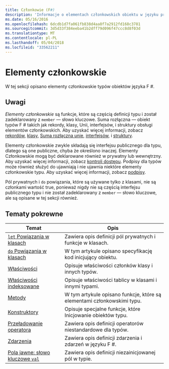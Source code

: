```yaml
---
title: Członkowie (F#)
description: 'Informacje o elementach członkowskich obiektu w języku programowania w języku F #.'
ms.date: 05/16/2016
ms.openlocfilehash: 6dcdb1d7fa061fb838d4aa8f7a2912fd168c3781
ms.sourcegitcommit: 3d5d33f384eeba41b2dff79d096f47ccc8d8f03d
ms.translationtype: MT
ms.contentlocale: pl-PL
ms.lasthandoff: 05/04/2018
ms.locfileid: "33562211"
---
```

# <a name="members"></a>Elementy członkowskie

W tej sekcji opisano elementy członkowskie typów obiektów języka F #.


## <a name="remarks"></a>Uwagi
*Elementy członkowskie* są funkcje, które są częścią definicji typu i został zadeklarowany z `member` — słowo kluczowe. Suma rozłączna — obiekt typów F # takich jak rekordy, klasy, Unii, interfejsów, i struktury obsługi elementów członkowskich. Aby uzyskać więcej informacji, zobacz [rekordów](../records.md), [klasy](../classes.md), [Suma rozłączna unie](../discriminated-Unions.md), [interfejsów](../interfaces.md), i [struktury](../structures.md).

Elementy członkowskie zwykle składają się interfejsu publicznego dla typu, dlatego są one publiczne, chyba że określono inaczej. Elementy Członkowskie mogą być deklarowane również w prywatny lub wewnętrzny. Aby uzyskać więcej informacji, zobacz [kontroli dostępu](../access-Control.md). Podpisy dla typów może również służyć do ujawniają i nie ujawnia niektóre elementy członkowskie typu. Aby uzyskać więcej informacji, zobacz [podpisy](../signatures.md).

Pól prywatnych i `do` powiązania, które są używane tylko z klasami, nie są członkami wartość true, ponieważ nigdy nie są częścią interfejsu publicznego typu i nie został zadeklarowany z `member` — słowo kluczowe, ale są opisane w tej sekcji również.


## <a name="related-topics"></a>Tematy pokrewne


|Temat|Opis|
|-----|-----------|
|[`let` Powiązania w klasach](let-bindings-in-classes.md)|Zawiera opis definicji pól prywatnych i funkcje w klasach.|
|[`do` Powiązania w klasach](do-bindings-in-classes.md)|W tym artykule opisano specyfikację kod inicjujący obiektu.|
|[Właściwości](properties.md)|Opisuje właściwości członków klasy i innych typów.|
|[Właściwości indeksowane](indexed-properties.md)|Opisuje właściwości tablicy w klasami i innymi typami.|
|[Metody](methods.md)|W tym artykule opisano funkcje, które są elementami członkowskimi typu.|
|[Konstruktory](constructors.md)|Opisuje specjalne funkcje, które Inicjowanie obiektów typu.|
|[Przeładowanie operatora](../operator-overloading.md)|Zawiera opis definicji operatorów niestandardowe dla typów.|
|[Zdarzenia](events.md)|Zawiera opis definicji zdarzenia i zdarzeń w języku F #.|
|[Pola jawne: słowo kluczowe `val`](explicit-fields-the-val-keyword.md)|Zawiera opis definicji niezainicjowanej pól w typie.|
